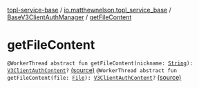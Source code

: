 [topl-service-base](../../index.md) / [io.matthewnelson.topl_service_base](../index.md) / [BaseV3ClientAuthManager](index.md) / [getFileContent](./get-file-content.md)

# getFileContent

`@WorkerThread abstract fun getFileContent(nickname: `[`String`](https://kotlinlang.org/api/latest/jvm/stdlib/kotlin/-string/index.html)`): `[`V3ClientAuthContent`](../-v3-client-auth-content/index.md)`?` [(source)](https://github.com/05nelsonm/TorOnionProxyLibrary-Android/blob/master/topl-service-base/src/main/java/io/matthewnelson/topl_service_base/BaseV3ClientAuthManager.kt#L153)
`@WorkerThread abstract fun getFileContent(file: `[`File`](https://docs.oracle.com/javase/6/docs/api/java/io/File.html)`): `[`V3ClientAuthContent`](../-v3-client-auth-content/index.md)`?` [(source)](https://github.com/05nelsonm/TorOnionProxyLibrary-Android/blob/master/topl-service-base/src/main/java/io/matthewnelson/topl_service_base/BaseV3ClientAuthManager.kt#L156)